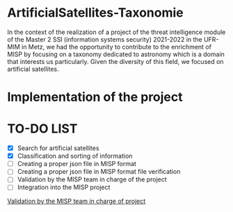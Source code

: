 # ArtificialSatellites-Taxonomie

In the context of the realization of a project of the threat intelligence module of the Master 2 SSI (information systems security) 2021-2022 in the UFR-MIM in Metz, we had the opportunity to contribute to the enrichment of MISP by focusing on a taxonomy dedicated to astronomy which is a domain that interests us particularly.
Given the diversity of this field, we focused on artificial satellites. 

# Implementation of the project 

# TO-DO LIST

- [x] Search for artificial satellites
- [X] Classification and sorting of information
- [ ] Creating a proper json file in MISP format
- [ ] Creating a proper json file in MISP format file verification
- [ ] Validation by the MISP team in charge of the project
- [ ] Integration into the MISP project

[Validation by the MISP team in charge of project](https://github.com/JordanFabert/DeathTaxonomy#misp-team-in-charge-of-the-project)

